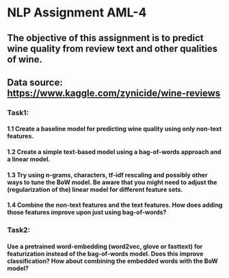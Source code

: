 # NLP Assignment AML-4

## The objective of this assignment is to predict wine quality from review text and other qualities of wine. 
## Data source: https://www.kaggle.com/zynicide/wine-reviews

### Task1:
#### 1.1 Create a baseline model for predicting wine quality using only non-text features.
#### 1.2 Create a simple text-based model using a bag-of-words approach and a linear model.
#### 1.3 Try using n-grams, characters, tf-idf rescaling and possibly other ways to tune the BoW model. Be aware that you might need to adjust the (regularization of the) linear model for different feature sets.
#### 1.4 Combine the non-text features and the text features. How does adding those features improve upon just using bag-of-words?

### Task2:
#### Use a pretrained word-embedding (word2vec, glove or fasttext) for featurization instead of the bag-of-words model. Does this improve classification? How about combining the embedded words with the BoW model?
